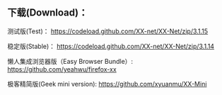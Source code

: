 
## 下载(Download)：
测试版(Test)：
https://codeload.github.com/XX-net/XX-Net/zip/3.1.15

稳定版(Stable)：
https://codeload.github.com/XX-net/XX-Net/zip/3.1.14

懒人集成浏览器版（Easy Browser Bundle）:
https://github.com/yeahwu/firefox-xx

极客精简版(Geek mini version):
https://github.com/xyuanmu/XX-Mini
